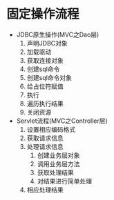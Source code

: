 # 固定操作流程
- JDBC原生操作(MVC之Dao层)
	1. 声明JDBC对象
	2. 加载驱动
	3. 获取连接对象
	4. 创建sql命令
	5. 创建sql命令对象
	6. 给占位符赋值
	7. 执行
	8. 遍历执行结果
	9. 关闭资源
- Servlet流程(MVC之Controller层)
	1. 设置相应编码格式
	2. 获取请求信息
	3. 处理请求信息
		1. 创建业务层对象
		2. 调用业务层方法
		3. 获取处理结果
		4. 对结果进行简单处理
	4. 相应处理结果